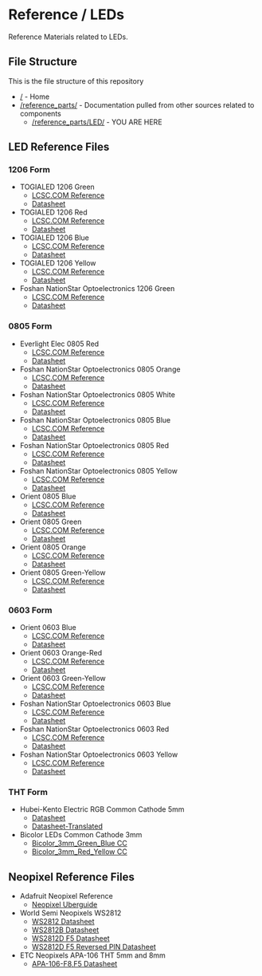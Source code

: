 # Reference / LEDs

Reference Materials related to LEDs.

## File Structure

This is the file structure of this repository

* [/](/README.md) - Home
* [/reference_parts/](/reference_parts/) - Documentation pulled from other sources related to components
  * [/reference_parts/LED/](/reference_parts/LED/) - YOU ARE HERE

## LED Reference Files

### 1206 Form

* TOGIALED 1206 Green
  * [LCSC.COM Reference](TOGIALED-TJ-S3216SW9TGLC2G-A5_C192678_1206_green_lcsc.com.pdf)
  * [Datasheet](TOGIALED-TJ-S3216SW9TGLC2G-A5_C192678_1206_green_datasheet.pdf)
* TOGIALED 1206 Red
  * [LCSC.COM Reference](TOGIALED-TJ-S3216SW9TGLC2R-A5_C192674_1206_red_lcsc.com.pdf)
  * [Datasheet](TOGIALED-TJ-S3216SW9TGLC2R-A5_C192674_1206_red_datasheet.pdf)
* TOGIALED 1206 Blue
  * [LCSC.COM Reference](TOGIALED-TJ-S3216SW9TGLC6B-A5_C192679_1206_blue_lcsc.com.pdf)
  * [Datasheet](TOGIALED-TJ-S3216SW9TGLC6B-A5_C192679_1206_blue_datasheet.pdf)
* TOGIALED 1206 Yellow
  * [LCSC.COM Reference](TOGIALED-TJ-S3216SW9TGLC9Y-A5_C192676_1206_yellow_lcsc.com.pdf)
  * [Datasheet](TOGIALED-TJ-S3216SW9TGLC9Y-A5_C192676_1206_yellow_datasheet.pdf)
* Foshan NationStar Optoelectronics 1206 Green
  * [LCSC.COM Reference](Foshan-NationStar-Optoelectronics-FC-3215UGK-520D_C99881_1206_green_lcsc.com.pdf)
  * [Datasheet](Foshan-NationStar-Optoelectronics-FC-3215UGK-520D_C99881_1206_green_datasheet.pdf)

### 0805 Form

* Everlight Elec 0805 Red
  * [LCSC.COM Reference](Everlight-Elec-17-21SURC-S530-A2-TR8_C131244_0805_red_lcsc.com.pdf)
  * [Datasheet](Everlight-Elec-17-21SURC-S530-A2-TR8_C131244_0805_red_datasheet.pdf)
* Foshan NationStar Optoelectronics 0805 Orange
  * [LCSC.COM Reference](Foshan-NationStar-Optoelectronics-FC-2012YOXK-5-600H08_C84262_0805_orange_lcsc.com.pdf)
  * [Datasheet](Foshan-NationStar-Optoelectronics-FC-2012YOXK-5-600H08_C84262_0805_orange_datasheet.pdf)
* Foshan NationStar Optoelectronics 0805 White
  * [LCSC.COM Reference](Foshan-NationStar-Optoelectronics-FC-A2012WD-457H5_C84258_0805_white_lcsc.com.pdf)
  * [Datasheet](Foshan-NationStar-Optoelectronics-FC-A2012WD-457H5_C84258_0805_white_datasheet.pdf)
* Foshan NationStar Optoelectronics 0805 Blue
  * [LCSC.COM Reference](Foshan-NationStar-Optoelectronics-NCD0805B2_C84259_0805_blue_lcsc.pdf)
  * [Datasheet](Foshan-NationStar-Optoelectronics-NCD0805B2_C84259_0805_blue_datasheet.pdf)  
* Foshan NationStar Optoelectronics 0805 Red
  * [LCSC.COM Reference](Foshan-NationStar-Optoelectronics-NCD0805R1_C84256_0805_red_lcsc.pdf)
  * [Datasheet](Foshan-NationStar-Optoelectronics-NCD0805R1_C84256_0805_red_datasheet.pdf)
* Foshan NationStar Optoelectronics 0805 Yellow
  * [LCSC.COM Reference](Foshan-NationStar-Optoelectronics-NCD0805Y1_C84261_0805_yellow_lcsc.pdf)
  * [Datasheet](Foshan-NationStar-Optoelectronics-NCD0805Y1_C84261_0805_yellow_datasheet.pdf)
* Orient 0805 Blue
  * [LCSC.COM Reference](Orient-ORH-B35A_C205441_0805_blue_lcsc.com.pdf)
  * [Datasheet](Orient-ORH-B35A_C205441_0805_blue_datasheet.pdf)
* Orient 0805 Green
  * [LCSC.COM Reference](Orient-ORH-G35A_C205442_0805_green_lcsc.com.pdf)
  * [Datasheet](Orient-ORH-G35A_C205442_0805_green_datasheet.pdf)
* Orient 0805 Orange
  * [LCSC.COM Reference](Orient-ORH-R35A_C205444_0805_orange-red_lcsc.com.pdf)
  * [Datasheet](Orient-ORH-R35A_C205444_0805_orange-red_datasheet.pdf)
* Orient 0805 Green-Yellow
  * [LCSC.COM Reference](Orient-ORH-YG35A_C205449_0805_green-yellow_lcsc.com.pdf)
  * [Datasheet](Orient-ORH-YG35A_C205449_0805_green-yellow_datasheet.pdf)

### 0603 Form

* Orient 0603 Blue
  * [LCSC.COM Reference](Orient-ORH-B36G_C193191_0603_blue_lcsc.pdf)
  * [Datasheet](Orient-ORH-B36G_C193191_0603_blue_datasheet.pdf)
* Orient 0603 Orange-Red
  * [LCSC.COM Reference](Orient-ORH-R36A_C205445_0603_orange-red_lcsc.pdf)
  * [Datasheet](Orient-ORH-R36A_C205445_0603_orange-red_datasheet.pdf)
* Orient 0603 Green-Yellow
  * [LCSC.COM Reference](Orient-ORH-R36A_C205445_0603_orange-red_lcsc.pdf)
  * [Datasheet](Orient-ORH-R36A_C205445_0603_orange-red_datasheet.pdf)
* Foshan NationStar Optoelectronics 0603 Blue
  * [LCSC.COM Reference](Foshan-NationStar-Optoelectronics-NCD0603B1_C84266_0603_blue_lcsc.pdf)
  * [Datasheet](Foshan-NationStar-Optoelectronics-NCD0603B1_C84266_0603_blue_datasheet.pdf)
* Foshan NationStar Optoelectronics 0603 Red
  * [LCSC.COM Reference](Foshan-NationStar-Optoelectronics-NCD0603R1_C84263_0603_red_lcsc.pdf)
  * [Datasheet](Foshan-NationStar-Optoelectronics-NCD0603R1_C84263_0603_red_datasheet.pdf)
* Foshan NationStar Optoelectronics 0603 Yellow
  * [LCSC.COM Reference](Foshan-NationStar-Optoelectronics-NCD0603Y1_C84268_0603_yellow_lcsc.pdf)
  * [Datasheet](Foshan-NationStar-Optoelectronics-NCD0603Y1_C84268_0603_yellow_datasheet.pdf)

### THT Form

* Hubei-Kento Electric RGB Common Cathode 5mm
  * [Datasheet](Hubei-KENTO-Elec-1810271711-C72695_C72695.pdf)
  * [Datasheet-Translated](Hubei-KENTO-Elec-1810271711-C72695_C72695-en.pdf)
* Bicolor LEDs Common Cathode 3mm
  * [Bicolor_3mm_Green_Blue CC](Bicolor_3mm_Green_Blue_LED_Data_Sheet_N300TSGB4D_lc-led.com.pdf)
  * [Bicolor_3mm_Red_Yellow CC](Bicolor_3mm_Red_Yellow_LED_Data_Sheet_N300TSRY4D_lc-led.com.pdf)
  
## Neopixel Reference Files

* Adafruit Neopixel Reference
  * [Neopixel Uberguide](adafruit-neopixel-uberguide.pdf)
* World Semi Neopixels WS2812
  * [WS2812 Datasheet](WS2812.pdf)
  * [WS2812B Datasheet](WS2812B.pdf)
  * [WS2812D F5 Datasheet](WS2812D-F5-15MA-C1-WorldSemi-EN.pdf)
  * [WS2812D F5 Reversed PIN Datasheet](WS2812D-F5-15MA-C1-RPIN-WorldSemi-EN.pdf)
* ETC Neopixels APA-106 THT 5mm and 8mm
  * [APA-106-F8,F5 Datasheet](APA106-COM-12877.pdf)
